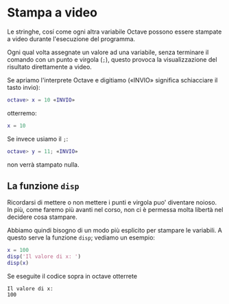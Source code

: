 Stampa a video
==============

Le stringhe, cosí come ogni altra variabile Octave possono essere
stampate a video durante l'esecuzione del programma.

Ogni qual volta assegnate un valore ad una variabile, senza terminare il
comando con un punto e virgola (`;`), questo provoca la visualizzazione
del risultato direttamente a video.

Se apriamo l'interprete Octave e digitiamo («INVIO» significa
schiacciare il tasto invio):

``` matlab
octave> x = 10 «INVIO»
```

otterremo:

``` matlab
x = 10
```

Se invece usiamo il `;`:

``` matlab
octave> y = 11; «INVIO»
```

non verrà stampato nulla.

La funzione `disp`
------------------

Ricordarsi di mettere o non mettere i punti e virgola puo' diventare
noioso. In più, come faremo più avanti nel corso, non ci è permessa
molta libertà nel decidere cosa stampare.

Abbiamo quindi bisogno di un modo più esplicito per stampare le
variabili. A questo serve la funzione `disp`; vediamo un esempio:

``` matlab
x = 100
disp('Il valore di x: ')
disp(x)
```

Se eseguite il codice sopra in octave otterrete

    Il valore di x:
    100
